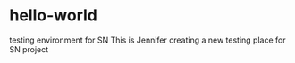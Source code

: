 # hello-world
testing environment for SN 
This is Jennifer creating a
new testing place for SN project

